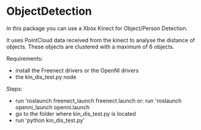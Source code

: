 # ObjectDetection
In this package you can use a Xbox Kinect for Object/Person Detection. 

It uses PointCloud data received from the kinect to analyse the distance of objects. 
These objects are clustered with a maximum of 6 objects.

Requirements:
  - install the Freenect drivers or the OpenNI drivers
  - the kin_dis_test.py node
  
Steps:
  - run 'roslaunch freenect_launch freenect.launch
    or:
    run 'roslaunch openni_launch openni.launch
  - go to the folder where kin_dis_test.py is located
  - run 'python kin_dis_test.py'
